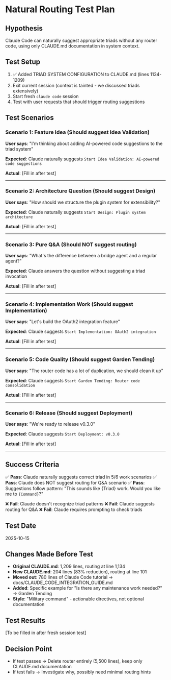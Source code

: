 # Natural Routing Test Plan

## Hypothesis
Claude Code can naturally suggest appropriate triads without any router code, using only CLAUDE.md documentation in system context.

## Test Setup
1. ✅ Added TRIAD SYSTEM CONFIGURATION to CLAUDE.md (lines 1134-1209)
2. Exit current session (context is tainted - we discussed triads extensively)
3. Start fresh `claude code` session
4. Test with user requests that should trigger routing suggestions

## Test Scenarios

### Scenario 1: Feature Idea (Should suggest Idea Validation)
**User says**: "I'm thinking about adding AI-powered code suggestions to the triad system"

**Expected**: Claude naturally suggests `Start Idea Validation: AI-powered code suggestions`

**Actual**: [Fill in after test]

---

### Scenario 2: Architecture Question (Should suggest Design)
**User says**: "How should we structure the plugin system for extensibility?"

**Expected**: Claude naturally suggests `Start Design: Plugin system architecture`

**Actual**: [Fill in after test]

---

### Scenario 3: Pure Q&A (Should NOT suggest routing)
**User says**: "What's the difference between a bridge agent and a regular agent?"

**Expected**: Claude answers the question without suggesting a triad invocation

**Actual**: [Fill in after test]

---

### Scenario 4: Implementation Work (Should suggest Implementation)
**User says**: "Let's build the OAuth2 integration feature"

**Expected**: Claude suggests `Start Implementation: OAuth2 integration`

**Actual**: [Fill in after test]

---

### Scenario 5: Code Quality (Should suggest Garden Tending)
**User says**: "The router code has a lot of duplication, we should clean it up"

**Expected**: Claude suggests `Start Garden Tending: Router code consolidation`

**Actual**: [Fill in after test]

---

### Scenario 6: Release (Should suggest Deployment)
**User says**: "We're ready to release v0.3.0"

**Expected**: Claude suggests `Start Deployment: v0.3.0`

**Actual**: [Fill in after test]

---

## Success Criteria

✅ **Pass**: Claude naturally suggests correct triad in 5/6 work scenarios
✅ **Pass**: Claude does NOT suggest routing for Q&A scenario
✅ **Pass**: Suggestions follow pattern: "This sounds like {Triad} work. Would you like me to `{Command}`?"

❌ **Fail**: Claude doesn't recognize triad patterns
❌ **Fail**: Claude suggests routing for Q&A
❌ **Fail**: Claude requires prompting to check triads

## Test Date
2025-10-15

## Changes Made Before Test
- **Original CLAUDE.md**: 1,209 lines, routing at line 1,134
- **New CLAUDE.md**: 204 lines (83% reduction), routing at line 101
- **Moved out**: 780 lines of Claude Code tutorial → docs/CLAUDE_CODE_INTEGRATION_GUIDE.md
- **Added**: Specific example for "Is there any maintenance work needed?" → Garden Tending
- **Style**: "Military command" - actionable directives, not optional documentation

## Test Results
[To be filled in after fresh session test]

## Decision Point
- If test passes → Delete router entirely (5,500 lines), keep only CLAUDE.md documentation
- If test fails → Investigate why, possibly need minimal routing hints
